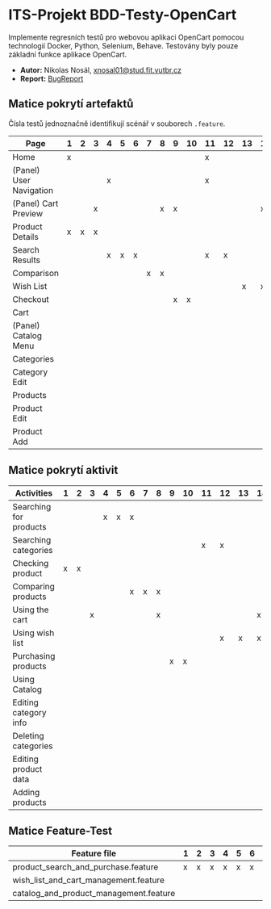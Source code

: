 # ITS-Projekt BDD-Testy-OpenCart

Implemente regresních testů pro webovou aplikaci OpenCart pomocou technologií Docker, Python, Selenium, Behave. Testovány byly pouze základní funkce aplikace OpenCart. 


- **Autor:** Nikolas Nosál, <xnosal01@stud.fit.vutbr.cz>
- **Report:** [BugReport](report.pdf)

## Matice pokrytí artefaktů

Čísla testů jednoznačně identifikují scénář v souborech `.feature`.

| Page                          | 1 | 2 | 3 | 4 | 5 | 6 | 7 | 8 | 9 | 10 | 11 | 12 | 13 | 14 | 15 | 16 | 17 | 18 | 19 | 20 | 21 | 22 | 23 | 24 |
|-------------------------------|---|---|---|---|---|---|---|---|---|----|----|----|----|----|----|----|----|----|----|----|----|----|----|----|
| Home                          | x |   |   |   |   |   |   |   |   |    | x  |    |    |    |    |    |    |    |    |    |    |    |    |    |
| (Panel) User Navigation       |   |   |   | x |   |   |   |   |   |    | x  |    |    |    |    |    |    |    |    |    |    |    |    |    |
| (Panel) Cart Preview          |   |   | x |   |   |   |   | x | x |    |    |    |    | x  | x  | x  |    |    |    |    |    |    |    |    |
| Product Details               | x | x | x |   |   |   |   |   |   |    |    |    |    |    |    |    |    |    |    |    |    |    |    |    |
| Search Results                |   |   |   | x | x | x |   |   |   |    | x  | x  |    |    |    |    |    |    |    |    |    |    |    |    |
| Comparison                    |   |   |   |   |   |   | x | x |   |    |    |    |    |    |    |    |    |    |    |    |    |    |    |    |
| Wish List                     |   |   |   |   |   |   |   |   |   |    |    |    | x  | x  |    |    |    |    |    |    |    |    |    |    |
| Checkout                      |   |   |   |   |   |   |   |   | x | x  |    |    |    |    |    |    |    |    |    |    |    |    |    |    |
| Cart                          |   |   |   |   |   |   |   |   |   |    |    |    |    |    | x  | x  |    |    |    |    |    |    |    |    |
| (Panel) Catalog Menu          |   |   |   |   |   |   |   |   |   |    |    |    |    |    |    |    | x  |    |    |    |    |    |    |    |
| Categories                    |   |   |   |   |   |   |   |   |   |    |    |    |    |    |    |    |    | x  |    | x  |    |    |    |    |
| Category Edit                 |   |   |   |   |   |   |   |   |   |    |    |    |    |    |    |    |    |    | x  |    |    |    |    |    |
| Products                      |   |   |   |   |   |   |   |   |   |    |    |    |    |    |    |    |    |    |    |    | x  |    |    |    |
| Product Edit                  |   |   |   |   |   |   |   |   |   |    |    |    |    |    |    |    |    |    |    |    |    | x  | x  |    |
| Product Add                   |   |   |   |   |   |   |   |   |   |    |    |    |    |    |    |    |    |    |    |    |    |    |    | x  |


## Matice pokrytí aktivit

| Activities                | 1 | 2 | 3 | 4 | 5 | 6 | 7 | 8 | 9 | 10 | 11 | 12 | 13 | 14 | 15 | 16 | 17 | 18 | 19 | 20 | 21 | 22 | 23 | 24 | 
|---------------------------|---|---|---|---|---|---|---|---|---|----|----|----|----|----|----|----|----|----|----|----|----|----|----|----|
| Searching for products    |   |   |   | x | x | x |   |   |   |    |    |    |    |    |    |    |    |    |    |    |    |    |    |    |
| Searching categories      |   |   |   |   |   |   |   |   |   |    | x  | x  |    |    |    |    |    |    |    |    |    |    |    |    |
| Checking product          | x | x |   |   |   |   |   |   |   |    |    |    |    |    |    |    |    |    |    |    |    |    |    |    | 
| Comparing products        |   |   |   |   |   | x | x | x |   |    |    |    |    |    |    |    |    |    |    |    |    |    |    |    | 
| Using the cart            |   |   | x |   |   |   |   | x |   |    |    |    |    | x  | x  | x  |    |    |    |    |    |    |    |    | 
| Using wish list           |   |   |   |   |   |   |   |   |   |    |    | x  | x  | x  |    |    |    |    |    |    |    |    |    |    |
| Purchasing products       |   |   |   |   |   |   |   |   | x | x  |    |    |    |    |    |    |    |    |    |    |    |    |    |    |
| Using Catalog             |   |   |   |   |   |   |   |   |   |    |    |    |    |    |    |    | x  | x  |    |    | x  |    | x  |    |
| Editing category info     |   |   |   |   |   |   |   |   |   |    |    |    |    |    |    |    |    | x  | x  |    |    |    |    |    |
| Deleting categories       |   |   |   |   |   |   |   |   |   |    |    |    |    |    |    |    |    |    |    | x  |    |    |    |    |
| Editing product data      |   |   |   |   |   |   |   |   |   |    |    |    |    |    |    |    |    |    |    |    | x  | x  |    |    |
| Adding products           |   |   |   |   |   |   |   |   |   |    |    |    |    |    |    |    |    |    |    |    |    |    | x  | x  |


## Matice Feature-Test

| Feature file                           | 1 | 2 | 3 | 4 | 5 | 6 | 7 | 8 | 9 | 10 | 11 | 12 | 13 | 14 | 15 | 16 | 17 | 18 | 19 | 20 | 21 | 22 | 23 | 24 | 
|----------------------------------------|---|---|---|---|---|---|---|---|---|----|----|----|----|----|----|----|----|----|----|----|----|----|----|----|
| product_search_and_purchase.feature    | x | x | x | x | x | x | x | x | x | x  |    |    |    |    |    |    |    |    |    |    |    |    |    |    |
| wish_list_and_cart_management.feature  |   |   |   |   |   |   |   |   |   |    | x  | x  | x  | x  | x  | x  |    |    |    |    |    |    |    |    |  
| catalog_and_product_management.feature |   |   |   |   |   |   |   |   |   |    |    |    |    |    |    |    | x  | x  | x  | x  | x  | x  | x  | x  | 
